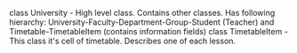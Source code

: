 class University - High level class. Contains other classes.  Has following hierarchy: University-Faculty-Department-Group-Student (Teacher)  and Timetable-TimetableItem 
(contains information fields) 
class TimetableItem - This class it's cell of timetable. Describes one of each lesson.
